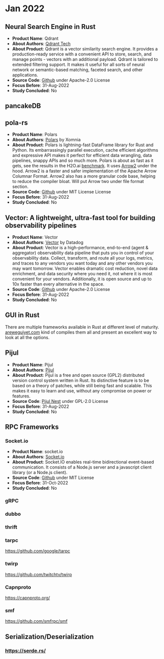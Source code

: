 # Jan 2022

## Neural Search Engine in Rust
* **Product Name**: Qdrant
* **About Authors**: [Qdrant Tech](https://qdrant.tech/) 
* **About Product**: Qdrant is a vector similarity search engine. It provides a production-ready service with a convenient API to store, search, and manage points - vectors with an additional payload. Qdrant is tailored to extended filtering support. It makes it useful for all sorts of neural network or semantic-based matching, faceted search, and other applications.
* **Source Code**: [Github](https://github.com/qdrant/qdrant) under Apache-2.0 License
* **Focus Before**: 31-Aug-2022
* **Study Concluded**: No

## pancakeDB

## pola-rs
* **Product Name**: Polars
* **About Authors**: [Polars](https://www.pola.rs/) by Xomnia
* **About Product**: Polars is lightning-fast DataFrame library for Rust and Python. Its embarrassingly parallel execution, cache efficient algorithms and expressive API makes it perfect for efficient data wrangling, data pipelines, snappy APIs and so much more. Polars is about as fast as it gets, see the results in the H2O.ai [benchmark](https://h2oai.github.io/db-benchmark/). It uses [Arrow2](https://github.com/jorgecarleitao/arrow2) under the hood. Arrow2 is a faster and safer implementation of the Apache Arrow Columnar Format. Arrow2 also has a more granular code base, helping to reduce the compiler bloat. Will put Arrow two under file format section.
* **Source Code**: [Github](https://github.com/pola-rs/polars) under MIT License License
* **Focus Before**: 31-Aug-2022
* **Study Concluded**: No

## Vector: A lightweight, ultra-fast tool for building observability pipelines
* **Product Name**: Vector
* **About Authors**: [Vector](https://vector.dev/) by Datadog
* **About Product**: Vector is a high-performance, end-to-end (agent & aggregator) observability data pipeline that puts you in control of your observability data. Collect, transform, and route all your logs, metrics, and traces to any vendors you want today and any other vendors you may want tomorrow. Vector enables dramatic cost reduction, novel data enrichment, and data security where you need it, not where it is most convenient for your vendors. Additionally, it is open source and up to 10x faster than every alternative in the space.
* **Source Code**: [Github](https://github.com/vectordotdev/vector?) under Apache-2.0 License
* **Focus Before**: 31-Aug-2022
* **Study Concluded**: No

## GUI in Rust
There are multiple frameworks available in Rust at different level of maturity. [areweguiyet.com](areweguiyet.com) kind of compiles them all and present an excellent way to look at all the options.

## Pijul
* **Product Name**: Pijul
* **About Authors**: [Pijul](https://pijul.com/)
* **About Product**: Pijul is a free and open source (GPL2) distributed version control system written in Rust. Its distinctive feature is to be based on a theory of patches, while still being fast and scalable. This makes it easy to learn and use, without any compromise on power or features.
* **Source Code**: [Pijul Nest](https://nest.pijul.com/pijul/pijul) under GPL-2.0 License
* **Focus Before**: 31-Aug-2022
* **Study Concluded**: No

## RPC Frameworks
### Socket.io
* **Product Name**: socket.io
* **About Authors**: [Socket.io](https://socket.io/)
* **About Product**: Socket.IO enables real-time bidirectional event-based communication. It consists of a Node.js server and a javascript client library (or a Node.js client).
* **Source Code**: [Github](https://github.com/socketio/socket.io) under MIT License
* **Focus Before**: 31-Oct-2022
* **Study Concluded**: No

### gRPC

### dubbo

### thrift

### tarpc
https://github.com/google/tarpc

### twirp
https://github.com/twitchtv/twirp

### Capnproto
https://capnproto.org/


### smf
https://github.com/smfrpc/smf

## Serialization/Deserialization
### https://serde.rs/